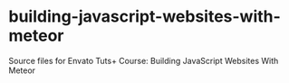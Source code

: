 # building-javascript-websites-with-meteor
Source files for Envato Tuts+ Course: Building JavaScript Websites With Meteor
